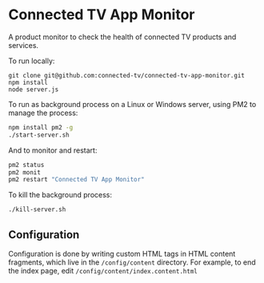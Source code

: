 # Connected TV App Monitor
A product monitor to check the health of connected TV products and services.

To run locally:
```
git clone git@github.com:connected-tv/connected-tv-app-monitor.git
npm install
node server.js
```

To run as background process on a Linux or Windows server, using PM2 to manage the process:
```sh
npm install pm2 -g
./start-server.sh
```

And to monitor and restart:
```sh
pm2 status
pm2 monit
pm2 restart "Connected TV App Monitor"
```

To kill the background process:
```sh
./kill-server.sh
```

Configuration
-------------
Configuration is done by writing custom HTML tags in HTML content fragments, which live in the `/config/content` directory.
For example, to end the index page, edit `/config/content/index.content.html`
